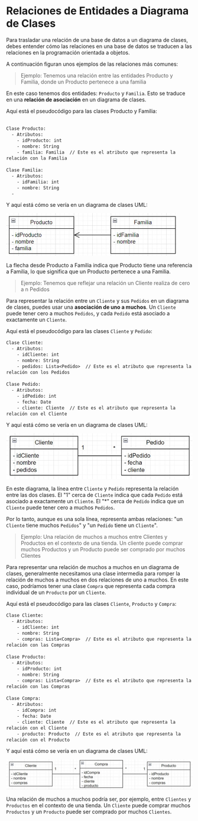 # Relaciones de Entidades a Diagrama de Clases

Para trasladar una relación de una base de datos a un diagrama de clases, debes entender cómo las relaciones en una base de datos se traducen a las relaciones en la programación orientada a objetos.

A continuación figuran unos ejemplos de las relaciones más comunes:

> Ejemplo:  Tenemos una relación entre las entidades Producto y Familia, donde un Producto pertenece a una familia 

En este caso tenemos dos entidades: `Producto` y `Familia`. Esto se traduce en una **relación de asociación** en un diagrama de clases.

Aquí está el pseudocódigo para las clases Producto y Familia:

```plaintext

Clase Producto:
  - Atributos:
    - idProducto: int
    - nombre: String
    - familia: Familia  // Este es el atributo que representa la relación con la Familia

Clase Familia:
  - Atributos:
    - idFamilia: int
    - nombre: String
  - 
```
Y aquí está cómo se vería en un diagrama de clases UML:

![](img/relaciones1.jpg)

La flecha desde Producto a Familia indica que Producto tiene una referencia a Familia, lo que significa que un Producto pertenece a una Familia.

> Ejemplo: Tenemos que reflejar una relación un Cliente realiza de cero a n Pedidos

Para representar la relación entre un `Cliente` y sus `Pedidos` en un diagrama de clases, puedes usar una **asociación de uno a muchos**. Un `Cliente` puede tener cero a muchos `Pedidos`, y cada `Pedido` está asociado a exactamente un `Cliente`.

Aquí está el pseudocódigo para las clases `Cliente` y `Pedido`:

```plaintext
Clase Cliente:
  - Atributos:
    - idCliente: int
    - nombre: String
    - pedidos: Lista<Pedido>  // Este es el atributo que representa la relación con los Pedidos

Clase Pedido:
  - Atributos:
    - idPedido: int
    - fecha: Date
    - cliente: Cliente  // Este es el atributo que representa la relación con el Cliente
```

Y aquí está cómo se vería en un diagrama de clases UML:

![](img/relaciones2.jpg)

En este diagrama, la línea entre `Cliente` y `Pedido` representa la relación entre las dos clases. El "1" cerca de `Cliente` indica que cada `Pedido` está asociado a exactamente un `Cliente`. El "*" cerca de `Pedido` indica que un `Cliente` puede tener cero a muchos `Pedidos`.

Por lo tanto, aunque es una sola línea, representa ambas relaciones: "un `Cliente` tiene muchos `Pedidos`" y "un `Pedido` tiene un `Cliente`".

> Ejemplo: Una relación de muchos a muchos entre Clientes y Productos en el contexto de una tienda. Un cliente puede comprar muchos Productos y un Producto puede ser comprado por muchos Clientes

Para representar una relación de muchos a muchos en un diagrama de clases, generalmente necesitamos una clase intermedia para romper la relación de muchos a muchos en dos relaciones de uno a muchos. En este caso, podríamos tener una clase `Compra` que representa cada compra individual de un `Producto` por un `Cliente`.

Aquí está el pseudocódigo para las clases `Cliente`, `Producto` y `Compra`:

```plaintext
Clase Cliente:
  - Atributos:
    - idCliente: int
    - nombre: String
    - compras: Lista<Compra>  // Este es el atributo que representa la relación con las Compras

Clase Producto:
  - Atributos:
    - idProducto: int
    - nombre: String
    - compras: Lista<Compra>  // Este es el atributo que representa la relación con las Compras

Clase Compra:
  - Atributos:
    - idCompra: int
    - fecha: Date
    - cliente: Cliente  // Este es el atributo que representa la relación con el Cliente
    - producto: Producto  // Este es el atributo que representa la relación con el Producto
```
Y aquí está cómo se vería en un diagrama de clases UML:

![](img/relaciones3.jpg)

Una relación de muchos a muchos podría ser, por ejemplo, entre `Clientes` y `Productos` en el contexto de una tienda. Un `Cliente` puede comprar muchos `Productos` y un `Producto` puede ser comprado por muchos `Clientes`. 



